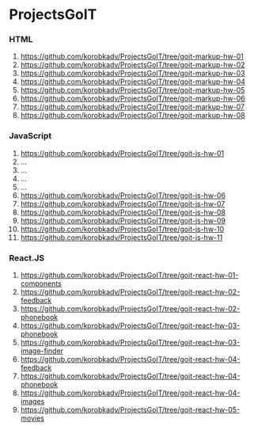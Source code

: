 # ProjectsGoIT

### HTML
01. https://github.com/korobkadv/ProjectsGoIT/tree/goit-markup-hw-01
02. https://github.com/korobkadv/ProjectsGoIT/tree/goit-markup-hw-02
03. https://github.com/korobkadv/ProjectsGoIT/tree/goit-markup-hw-03
04. https://github.com/korobkadv/ProjectsGoIT/tree/goit-markup-hw-04
05. https://github.com/korobkadv/ProjectsGoIT/tree/goit-markup-hw-05
06. https://github.com/korobkadv/ProjectsGoIT/tree/goit-markup-hw-06
07. https://github.com/korobkadv/ProjectsGoIT/tree/goit-markup-hw-07
08. https://github.com/korobkadv/ProjectsGoIT/tree/goit-markup-hw-08

### JavaScript
01. https://github.com/korobkadv/ProjectsGoIT/tree/goit-js-hw-01
02. ...
03. ...
04. ...
05. ...
06. https://github.com/korobkadv/ProjectsGoIT/tree/goit-js-hw-06
07. https://github.com/korobkadv/ProjectsGoIT/tree/goit-js-hw-07
08. https://github.com/korobkadv/ProjectsGoIT/tree/goit-js-hw-08
09. https://github.com/korobkadv/ProjectsGoIT/tree/goit-js-hw-09
10. https://github.com/korobkadv/ProjectsGoIT/tree/goit-js-hw-10
11. https://github.com/korobkadv/ProjectsGoIT/tree/goit-js-hw-11
   
### React.JS
01. https://github.com/korobkadv/ProjectsGoIT/tree/goit-react-hw-01-components
02. https://github.com/korobkadv/ProjectsGoIT/tree/goit-react-hw-02-feedback
03. https://github.com/korobkadv/ProjectsGoIT/tree/goit-react-hw-02-phonebook
04. https://github.com/korobkadv/ProjectsGoIT/tree/goit-react-hw-03-phonebook
05. https://github.com/korobkadv/ProjectsGoIT/tree/goit-react-hw-03-image-finder
06. https://github.com/korobkadv/ProjectsGoIT/tree/goit-react-hw-04-feedback
07. https://github.com/korobkadv/ProjectsGoIT/tree/goit-react-hw-04-phonebook
08. https://github.com/korobkadv/ProjectsGoIT/tree/goit-react-hw-04-images
09. https://github.com/korobkadv/ProjectsGoIT/tree/goit-react-hw-05-movies
